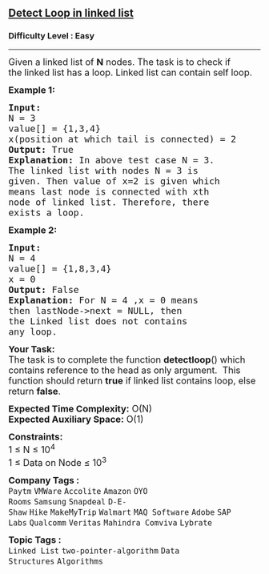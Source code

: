 <h2><a href="https://www.geeksforgeeks.org/problems/detect-loop-in-linked-list/1?page=1&difficulty=Easy&sortBy=submissions">Detect Loop in linked list</a></h2><h3>Difficulty Level : Easy</h3><hr><div class="problems_problem_content__Xm_eO"><p><span style="font-size: 18px;">Given a linked list of <strong>N</strong> nodes. The task is to check if the&nbsp;linked list has a loop. Linked list can contain&nbsp;self loop.</span></p>
<p><span style="font-size: 18px;"><strong>Example 1:</strong></span></p>
<pre><span style="font-size: 18px;"><strong>Input:
</strong>N = 3
value[] = {1,3,4}
x(position at which tail is connected) = 2
<strong>Output: </strong>True<strong>
Explanation: </strong>In above test case N = 3.
</span><span style="font-size: 18px;">The linked list with nodes N = 3 is
given. Then value of&nbsp;x=2 is given which
means last node is connected with xth
node of linked list. Therefore, there
exists a loop.</span></pre>
<p><span style="font-size: 18px;"><strong>Example 2:</strong></span></p>
<pre><span style="font-size: 18px;"><strong>Input:
</strong>N = 4
value[] = {1,8,3,4}
x = 0
<strong>Output: </strong>False<strong>
Explanation: </strong>For N = 4 ,x = 0 means
then lastNode-&gt;next = NULL, then
the&nbsp;Linked list does not contains
any loop.</span></pre>
<p><span style="font-size: 18px;"><strong>Your Task:</strong><br>The task is to complete the function <strong>detectloop</strong>() which contains reference to the head as only argument.&nbsp; This function should return <strong>true</strong>&nbsp;if linked list contains loop, else return <strong>false</strong>.</span></p>
<p><span style="font-size: 18px;"><strong>Expected Time Complexity:</strong>&nbsp;O(N)<br><strong>Expected Auxiliary Space:</strong>&nbsp;O(1)</span></p>
<p><span style="font-size: 18px;"><strong>Constraints:</strong></span><br><span style="font-size: 18px;">1 ≤ N ≤ 10<sup>4</sup><br>1 ≤ Data on Node ≤ 10<sup>3</sup></span></p></div><p><span style=font-size:18px><strong>Company Tags : </strong><br><code>Paytm</code>&nbsp;<code>VMWare</code>&nbsp;<code>Accolite</code>&nbsp;<code>Amazon</code>&nbsp;<code>OYO Rooms</code>&nbsp;<code>Samsung</code>&nbsp;<code>Snapdeal</code>&nbsp;<code>D-E-Shaw</code>&nbsp;<code>Hike</code>&nbsp;<code>MakeMyTrip</code>&nbsp;<code>Walmart</code>&nbsp;<code>MAQ Software</code>&nbsp;<code>Adobe</code>&nbsp;<code>SAP Labs</code>&nbsp;<code>Qualcomm</code>&nbsp;<code>Veritas</code>&nbsp;<code>Mahindra Comviva</code>&nbsp;<code>Lybrate</code>&nbsp;<br><p><span style=font-size:18px><strong>Topic Tags : </strong><br><code>Linked List</code>&nbsp;<code>two-pointer-algorithm</code>&nbsp;<code>Data Structures</code>&nbsp;<code>Algorithms</code>&nbsp;